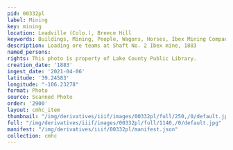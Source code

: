 ```yaml
---
pid: 00332pl
label: Mining
key: mining
location: Leadville (Colo.), Breece Hill
keywords: Buildings, Mining, People, Wagons, Horses, Ibex Mining Company
description: Loading ore teams at Shaft No. 2 Ibex mine, 1883
named_persons: 
rights: This photo is property of Lake County Public Library.
creation_date: '1883'
ingest_date: '2021-04-06'
latitude: '39.24583'
longitude: "-106.23278"
format: Photo
source: Scanned Photo
order: '2900'
layout: cmhc_item
thumbnail: "/img/derivatives/iiif/images/00332pl/full/250,/0/default.jpg"
full: "/img/derivatives/iiif/images/00332pl/full/1140,/0/default.jpg"
manifest: "/img/derivatives/iiif/00332pl/manifest.json"
collection: cmhc
---
```

